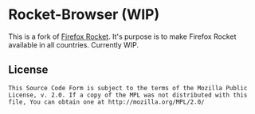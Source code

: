 # Rocket-Browser (WIP)

This is a fork of [Firefox Rocket](https://github.com/mozilla-tw/Rocket). It's purpose is to make Firefox Rocket available in all countries. Currently WIP.

License
-------

    This Source Code Form is subject to the terms of the Mozilla Public
    License, v. 2.0. If a copy of the MPL was not distributed with this
    file, You can obtain one at http://mozilla.org/MPL/2.0/
